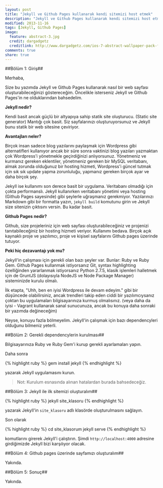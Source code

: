 ```yaml
---
layout: post
title: "Jekyll ve Github Pages kullanarak kendi sitemizi host etmek"
description: "Jekyll ve Github Pages kullanarak kendi sitemizi host etmek"
modified: 2013-11-16
tags: [Jekyll, Github Pages]
image:
  feature: abstract-3.jpg
  credit: dargadgetz
  creditlink: http://www.dargadgetz.com/ios-7-abstract-wallpaper-pack-for-iphone-5-and-ipod-touch-retina/
comments: true
share: true
---
```


##Bölüm 1: Giriş##

Merhaba,

Size bu yazımda Jekyll ve Github Pages kullanarak nasıl bir web sayfası oluşturabileceğinizi göstereceğim. Öncelikle isterseniz Jekyll ve Github Pages'in ne olduklarından bahsedelim.

**Jekyll nedir?**

Kendi basit ancak güçlü bir altyapıya sahip statik site oluşturucu. (Static site generator) Mantığı çok basit. Siz sayfalarınızı oluşturuyorsunuz ve Jekyll bunu statik bir web sitesine çeviriyor. 

**Avantajları neler?**

Birçok insan sadece blog yazılarını paylaşmak için Wordpress gibi alternatifleri kullanıyor ancak bir süre sonra vaktinizi blog yazıları yazmaktan çok Wordpress'i yönetmekle geçirdiğinizi anlıyorsunuz. Yönetmeniz ve kurmanız gereken eklentiler, yönetmeniz gereken bir MySQL veritabanı, almak zorunda olduğunuz bir hosting hizmeti, Wordpress'i güncel tutmak için sık sık update yapma zorunluluğu, yapmanız gereken birçok ayar ve daha birçok şey.

Jekyll ise kullanımı son derece basit bir uygulama. Veritabanı olmadığı için çokta performanslı. Jekyll kullanırken veritabanı yönetimi veya hosting (Github Pages sayesinde) gibi şeylerle uğraşmanız gerekmiyor. Yazılarınızı Markdown gibi bir formatta yazın, `jekyll build` komutunu girin ve Jekyll size sitenizin çıktısını versin. Bu kadar basit.

**Github Pages nedir?**

Github, size projeleriniz için web sayfası oluşturabileceğiniz ve projenizi tanıtabileceğiniz bir hosting hizmeti veriyor. Kullanımı bedava. Birçok açık kaynaklı proje ve yazılımcı, proje ve kişisel sayfalarını Github pages üzerinde tutuyor.

**Peki hiç dezavantajı yok mu?**

Jekyll'in çalışması için gerekli olan bazı şeyler var. Bunlar: Ruby ve Ruby Gem. Github Pages kullanmak istiyorsanız Git, syntax highlighting özelliğinden yararlanmak istiyorsanız Python 2.7.5, klasik işlemleri halletmek için de GruntJS (dolayısıyla NodeJS ve Node Package Manager) sisteminizde kurulu olmalı.

İlk etapta, "Uhh, ben en iyisi Wordpress ile devam edeyim." gibi bir düşüncede olabilirsiniz, ancak trendleri takip eden ciddi bir yazılımcıysanız çoktan bu uygulamaları bilgisayarınıza kurmuş olmalısınız. (veya daha da iyisi - Vagrant kullanarak sanal sunucunuza, ancak bu konuya daha sonraki bir yazımda değineceğim)

Neyse, konuyu fazla bölmeyelim. Jekyll'in çalışmak için bazı dependencyleri olduğunu bilmeniz yeterli.

##Bölüm 2: Gerekli dependencylerin kurulması##

Bilgisayarınıza Ruby ve Ruby Gem'i kurup gerekli ayarlamaları yapın.

Daha sonra

{% highlight ruby %}
gem install jekyll
{% endhighlight %}

yazarak Jekyll uygulamasını kurun.

> Not: Kurulum esnasında alınan hatalardan burada bahsedeceğiz.

##Bölüm 3: Jekyll ile ilk sitemizi oluşturalım##

{% highlight ruby %}
jekyll site_klasoru
{% endhighlight %}

yazarak Jekyll'in `site_klasoru` adlı klasörde oluşturulmasını sağlayın.

Son olarak

{% highlight ruby %}
cd site_klasorum
jekyll serve
{% endhighlight %}

komutlarını girerek Jekyll'i çalıştırın. Şimdi `http://localhost:4000` adresine girdiğimizde Jekyll bizi karşılıyor olacak.

##Bölüm 4: Github pages üzerinde sayfamızı oluşturalım##

Yakında.

##Bölüm 5: Sonuç##

Yakında.